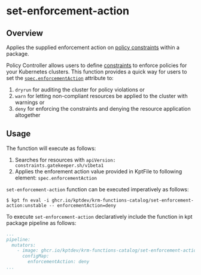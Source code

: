 # set-enforcement-action

## Overview

<!--mdtogo:Short-->

Applies the supplied enforcement action on [policy constraints](https://cloud.google.com/anthos-config-management/docs/concepts/policy-controller#constraints) within a package.

<!--mdtogo-->

Policy Controller allows users to define [constraints](https://cloud.google.com/anthos-config-management/docs/how-to/creating-constraints) to enforce policies for your Kubernetes clusters.
This function provides a quick way for users to set the [`spec.enforcementAction`](https://cloud.google.com/anthos-config-management/docs/how-to/auditing-constraints#types_of_enforcement_actions)
attribute to:
1. `dryrun` for auditing the cluster for policy violations or
2. `warn` for letting non-compliant resources be applied to the cluster with warnings or 
3. `deny` for enforcing the constraints and denying the resource application altogether

<!--mdtogo:Long-->

## Usage

The function will execute as follows:

1. Searches for resources with `apiVersion: constraints.gatekeeper.sh/v1beta1`
2. Applies the enforement action value provided in KptFile to following element:
   `spec.enforcementAction`

`set-enforcement-action` function can be executed imperatively as follows:

```shell
$ kpt fn eval -i ghcr.io/kptdev/krm-functions-catalog/set-enforcement-action:unstable -- enforcementAction=deny
```

To execute `set-enforcement-action` declaratively include the function in kpt package pipeline as follows:
```yaml
...
pipeline:
  mutators:
    - image: ghcr.io/kptdev/krm-functions-catalog/set-enforcement-action:unstable
      configMap:
        enforcementAction: deny
...
```

<!--mdtogo-->
